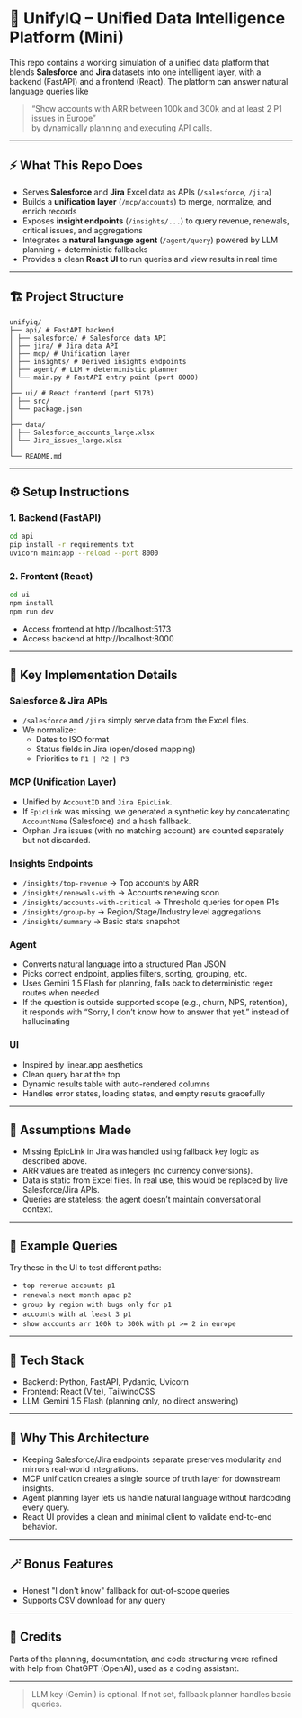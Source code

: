 # 🧠 UnifyIQ – Unified Data Intelligence Platform (Mini)

This repo contains a working simulation of a unified data platform that blends **Salesforce** and **Jira** datasets into one intelligent layer, with a backend (FastAPI) and a frontend (React). The platform can answer natural language queries like  
> “Show accounts with ARR between 100k and 300k and at least 2 P1 issues in Europe”  
by dynamically planning and executing API calls.

---

## ⚡ What This Repo Does

- Serves **Salesforce** and **Jira** Excel data as APIs (`/salesforce`, `/jira`)  
- Builds a **unification layer** (`/mcp/accounts`) to merge, normalize, and enrich records  
- Exposes **insight endpoints** (`/insights/...`) to query revenue, renewals, critical issues, and aggregations  
- Integrates a **natural language agent** (`/agent/query`) powered by LLM planning + deterministic fallbacks  
- Provides a clean **React UI** to run queries and view results in real time

---

## 🏗️ Project Structure

```
unifyiq/
├── api/ # FastAPI backend
│ ├── salesforce/ # Salesforce data API
│ ├── jira/ # Jira data API
│ ├── mcp/ # Unification layer
│ ├── insights/ # Derived insights endpoints
│ ├── agent/ # LLM + deterministic planner
│ └── main.py # FastAPI entry point (port 8000)
│
├── ui/ # React frontend (port 5173)
│ ├── src/
│ └── package.json
│
├── data/
│ ├── Salesforce_accounts_large.xlsx
│ └── Jira_issues_large.xlsx
│
└── README.md
```


---

## ⚙️ Setup Instructions

### 1. Backend (FastAPI)
```bash
cd api
pip install -r requirements.txt
uvicorn main:app --reload --port 8000
```

### 2. Frontent (React)
```bash
cd ui
npm install
npm run dev
```

- Access frontend at http://localhost:5173
- Access backend at http://localhost:8000

--- 

## 🧠 Key Implementation Details

### Salesforce & Jira APIs
- `/salesforce` and `/jira` simply serve data from the Excel files.
- We normalize:
    - Dates to ISO format
    - Status fields in Jira (open/closed mapping)
    - Priorities to `P1 | P2 | P3`

### MCP (Unification Layer)
- Unified by `AccountID` and `Jira EpicLink`.
- If `EpicLink` was missing, we generated a synthetic key by concatenating `AccountName` (Salesforce) and a hash fallback.
- Orphan Jira issues (with no matching account) are counted separately but not discarded.

### Insights Endpoints
- `/insights/top-revenue` → Top accounts by ARR
- `/insights/renewals-with` → Accounts renewing soon
- `/insights/accounts-with-critical` → Threshold queries for open P1s
- `/insights/group-by` → Region/Stage/Industry level aggregations
- `/insights/summary` → Basic stats snapshot

### Agent
- Converts natural language into a structured Plan JSON
- Picks correct endpoint, applies filters, sorting, grouping, etc.
- Uses Gemini 1.5 Flash for planning, falls back to deterministic regex routes when needed
- If the question is outside supported scope (e.g., churn, NPS, retention), it responds with “Sorry, I don’t know how to answer that yet.” instead of hallucinating

### UI
- Inspired by linear.app aesthetics
- Clean query bar at the top
- Dynamic results table with auto-rendered columns
- Handles error states, loading states, and empty results gracefully

---

## 📝 Assumptions Made
- Missing EpicLink in Jira was handled using fallback key logic as described above.
- ARR values are treated as integers (no currency conversions).
- Data is static from Excel files. In real use, this would be replaced by live Salesforce/Jira APIs.
- Queries are stateless; the agent doesn’t maintain conversational context.

---

## 🚀 Example Queries
Try these in the UI to test different paths:
- `top revenue accounts p1`
- `renewals next month apac p2`
- `group by region with bugs only for p1`
- `accounts with at least 3 p1`
- `show accounts arr 100k to 300k with p1 >= 2 in europe`

---

## 🧪 Tech Stack
- Backend: Python, FastAPI, Pydantic, Uvicorn
- Frontend: React (Vite), TailwindCSS
- LLM: Gemini 1.5 Flash (planning only, no direct answering)
---

## 💭 Why This Architecture
- Keeping Salesforce/Jira endpoints separate preserves modularity and mirrors real-world integrations.
- MCP unification creates a single source of truth layer for downstream insights.
- Agent planning layer lets us handle natural language without hardcoding every query.
- React UI provides a clean and minimal client to validate end-to-end behavior.

---

## 🪄 Bonus Features
- Honest "I don't know" fallback for out-of-scope queries
- Supports CSV download for any query
---

## 🙌 Credits

Parts of the planning, documentation, and code structuring were refined with help from ChatGPT (OpenAI), used as a coding assistant.

--- 


> LLM key (Gemini) is optional. If not set, fallback planner handles basic queries.